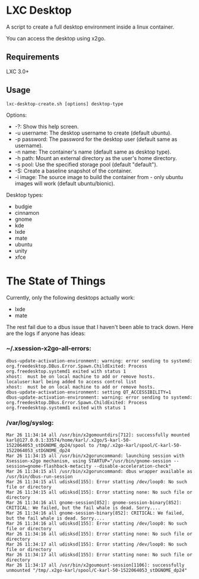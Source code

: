 LXC Desktop
===========

A script to create a full desktop environment inside a linux container.

You can access the desktop using x2go.


Requirements
------------

LXC 3.0+


Usage
-----

    lxc-desktop-create.sh [options] desktop-type

Options:

 * -?: Show this help screen.
 * -u username: The desktop username to create (default ubuntu).
 * -p password: The password for the desktop user (default same as username).
 * -n name: The container's name (default same as desktop type).
 * -h path: Mount an external directory as the user's home directory.
 * -s pool: Use the specified storage pool (default "default").
 * -S: Create a baseline snapshot of the container.
 * -i image: The source image to build the container from - only ubuntu images will work (default ubuntu/bionic).

Desktop types: 

 * budgie
 * cinnamon
 * gnome
 * kde
 * lxde
 * mate
 * ubuntu
 * unity
 * xfce


The State of Things
===================

Currently, only the following desktops actually work:

  * lxde
  * mate

The rest fail due to a dbus issue that I haven't been able to track down. Here are the logs if anyone has ideas:

### ~/.xsession-x2go-all-errors:

	dbus-update-activation-environment: warning: error sending to systemd: org.freedesktop.DBus.Error.Spawn.ChildExited: Process org.freedesktop.systemd1 exited with status 1
	xhost:  must be on local machine to add or remove hosts.
	localuser:karl being added to access control list
	xhost:  must be on local machine to add or remove hosts.
	dbus-update-activation-environment: setting QT_ACCESSIBILITY=1
	dbus-update-activation-environment: warning: error sending to systemd: org.freedesktop.DBus.Error.Spawn.ChildExited: Process org.freedesktop.systemd1 exited with status 1


### /var/log/syslog:

	Mar 26 11:34:14 all /usr/bin/x2gomountdirs[712]: successfully mounted karl@127.0.0.1:33574/home/karl/.x2go/S-karl-50-1522064053_stDGNOME_dp24/spool to /tmp/.x2go-karl/spool/C-karl-50-1522064053_stDGNOME_dp24
	Mar 26 11:34:15 all /usr/bin/x2goruncommand: launching session with Xsession-x2go mechanism, using STARTUP="/usr/bin/gnome-session --session=gnome-flashback-metacity --disable-acceleration-check"
	Mar 26 11:34:15 all /usr/bin/x2goruncommand: dbus wrapper available as /usr/bin/dbus-run-session
	Mar 26 11:34:15 all udisksd[155]: Error statting /dev/loop0: No such file or directory
	Mar 26 11:34:15 all udisksd[155]: Error statting none: No such file or directory
	Mar 26 11:34:16 all gnome-session[852]: gnome-session-binary[852]: CRITICAL: We failed, but the fail whale is dead. Sorry....
	Mar 26 11:34:16 all gnome-session-binary[852]: CRITICAL: We failed, but the fail whale is dead. Sorry....
	Mar 26 11:34:16 all udisksd[155]: Error statting /dev/loop0: No such file or directory
	Mar 26 11:34:16 all udisksd[155]: Error statting none: No such file or directory
	Mar 26 11:34:17 all udisksd[155]: Error statting /dev/loop0: No such file or directory
	Mar 26 11:34:17 all udisksd[155]: Error statting none: No such file or directory
	Mar 26 11:34:17 all /usr/bin/x2goumount-session[1106]: successfully unmounted "/tmp/.x2go-karl/spool/C-karl-50-1522064053_stDGNOME_dp24"
